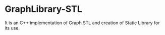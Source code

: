 # GraphLibrary-STL
It is an C++ implementation of Graph STL and creation of Static Library for its use.
